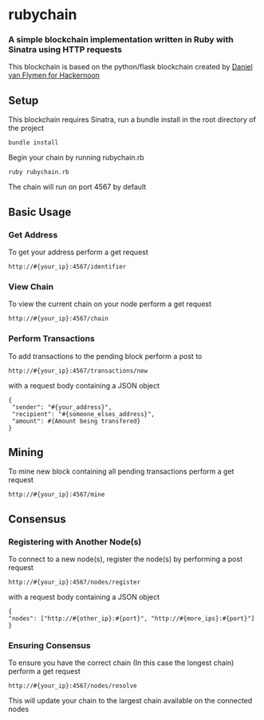 # rubychain
### A simple blockchain implementation written in Ruby with Sinatra using HTTP requests

This blockchain is based on the python/flask blockchain created by [Daniel van Flymen for Hackernoon](https://hackernoon.com/learn-blockchains-by-building-one-117428612f46 "Learn Blockchains")

## Setup
This blockchain requires Sinatra, run a bundle install in the root directory of the project
```
bundle install
```
Begin your chain by running rubychain.rb
```
ruby rubychain.rb
```
The chain will run on port 4567 by default

## Basic Usage

### Get Address
To get your address perform a get request
```
http://#{your_ip}:4567/identifier
```

### View Chain
To view the current chain on your node perform a get request
```
http://#{your_ip}:4567/chain
```

### Perform Transactions

To add transactions to the pending block perform a post to 
```
http://#{your_ip}:4567/transactions/new
```
with a request body containing a JSON object
```
{
 "sender": "#{your_address}",
 "recipient": "#{someone_elses_address}",
 "amount": #{Amount being transfered}
}
```

## Mining
To mine new block containing all pending transactions perform a get request

```
http://#{your_ip}:4567/mine
```

## Consensus
### Registering with Another Node(s)

To connect to a new node(s), register the node(s) by performing a post request
```
http://#{your_ip}:4567/nodes/register
```
with a request body containing a JSON object
```
{
"nodes": ["http://#{other_ip}:#{port}", "http://#{more_ips}:#{port}"]
}
```

### Ensuring Consensus
To ensure you have the correct chain (In this case the longest chain) perform a get request
```
http://#{your_ip}:4567/nodes/resolve
```
This will update your chain to the largest chain available on the connected nodes
